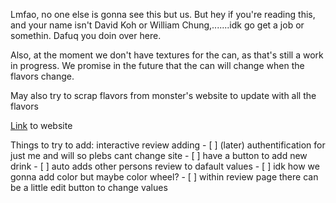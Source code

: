 Lmfao, no one else is gonna see this but us. But hey if you're reading this, and your name isn't David Koh or William Chung,.......idk go get a job or somethin. Dafuq you doin over here. 

Also, at the moment we don't have textures for the can, as that's still a work in progress. We promise in the future that the can will change when the flavors change.

May also try to scrap flavors from monster's website to update with all the flavors 

[Link](https://monster-rating.vercel.app) to website

Things to try to add:
  interactive review adding
    - [ ] (later) authentification for just me and will so plebs cant change site
    - [ ] have a button to add new drink
      - [ ] auto adds other persons review to dafault values
      - [ ] idk how we gonna add color but maybe color wheel?
    - [ ] within review page there can be a little edit button to change values
